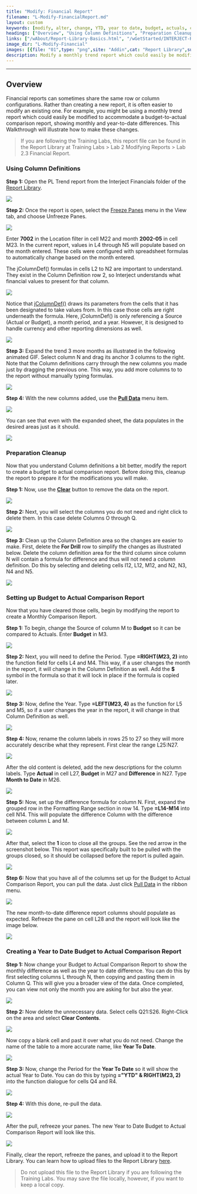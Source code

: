 ```yaml
---
title: "Modify: Financial Report"
filename: "L-Modify-FinancialReport.md"
layout: custom
keywords: [modify, alter, change, YTD, year to date, budget, actuals, comparison, jColumnDef, PL Trend, walkthrough]
headings: ["Overview", "Using Column Definitions", "Preparation Cleanup", "Setting up Budget to Actual Comparison Report", "Creating a Year to Date Budget to Actual Comparison Report"]
links: ["/wAbout/Report-Library-Basics.html", "/wGetStarted/INTERJECT-Ribbon-Menu-Items.html#diagnostics", "/wIndex/jColumnDef.html", "/wGetStarted/INTERJECT-Ribbon-Menu-Items.html#pull-data", "/wGetStarted/INTERJECT-Ribbon-Menu-Items.html#pull-data", "/wGetStarted/INTERJECT-Ribbon-Menu-Items.html#pull-data", "/wAbout/ReportLibraryLinks.html"]
image_dir: "L-Modify-Financial"
images: [{file: "01",type: "png",site: "Addin",cat: "Report Library",sub: "",report: "PL Trend",ribbon: "Simple",config: ""},{file: "02",type: "png",site: "Excel",cat: "Freeze Panes",sub: "",report: "PL Trend Report",ribbon: "",config: ""},{file: "03",type: "png",site: "Addin",cat: "Report",sub: "",report: "PL Trend Report",ribbon: "",config: "Yes"},{file: "04",type: "png",site: "Addin",cat: "Report",sub: "",report: "PL Trend Report",ribbon: "",config: "Yes"},{file: "05",type: "gif",site: "Addin",cat: "Report",sub: "",report: "PL Trend Report",ribbon: "",config: "Yes"},{file: "06",type: "png",site: "Addin",cat: "Pull Data",sub: "",report: "PL Trend Report",ribbon: "Simple",config: "Yes"},{file: "07",type: "png",site: "Addin",cat: "Report",sub: "",report: "PL Trend Report",ribbon: "",config: "Yes"},{file: "08",type: "png",site: "Addin",cat: "Pull Data",sub: "",report: "PL Trend Report",ribbon: "Simple",config: "Yes"},{file: "09",type: "png",site: "Excel",cat: "Right Click Menu",sub: "",report: "PL Trend Report",ribbon: "",config: "Yes"},{file: "10",type: "png",site: "Excel",cat: "Right Click Menu",sub: "",report: "PL Trend Report",ribbon: "",config: "Yes"},{file: "11",type: "png",site: "Addin",cat: "Report",sub: "",report: "PL Trend Report",ribbon: "",config: "Yes"},{file: "12",type: "png",site: "Addin",cat: "Report",sub: "",report: "PL Trend Report",ribbon: "",config: "Yes"},{file: "13",type: "png",site: "Addin",cat: "Report",sub: "",report: "PL Trend Report",ribbon: "",config: "Yes"},{file: "14",type: "jpg",site: "Excel",cat: "Right Click Menu",sub: "",report: "PL Trend Report",ribbon: "",config: "Yes"},{file: "15",type: "png",site: "Addin",cat: "Report",sub: "",report: "PL Trend Report",ribbon: "",config: "Yes"},{file: "16",type: "png",site: "Addin",cat: "Report",sub: "",report: "PL Trend Report",ribbon: "",config: "Yes"},{file: "17",type: "png",site: "Addin",cat: "Report",sub: "",report: "PL Trend Report",ribbon: "",config: "Yes"},{file: "18",type: "png",site: "Addin",cat: "Pull Data",sub: "",report: "PL Trend Report",ribbon: "Simple",config: "Yes"},{file: "19",type: "png",site: "Addin",cat: "Report",sub: "",report: "PL Trend Report",ribbon: "",config: ""},{file: "20",type: "png",site: "Excel",cat: "Right Click Menu",sub: "",report: "PL Trend Report",ribbon: "",config: "Yes"},{file: "21",type: "png",site: "Excel",cat: "Right Click Menu",sub: "",report: "PL Trend Report",ribbon: "",config: "Yes"},{file: "22",type: "png",site: "Addin",cat: "Report",sub: "",report: "PL Trend Report",ribbon: "",config: "Yes"},{file: "23",type: "png",site: "Addin",cat: "Report",sub: "",report: "PL Trend Report",ribbon: "",config: "Yes"},{file: "24",type: "png",site: "Addin",cat: "Pull Data",sub: "",report: "PL Trend Report",ribbon: "Simple",config: "Yes"},{file: "25",type: "png",site: "Addin",cat: "Report",sub: "",report: "PL Trend Report",ribbon: "",config: ""}]
description: Modify a monthly trend report which could easily be modified to accommodate a budget-to-actual comparison report, showing monthly and year-to-date differences.
---
```

* * *

## Overview

Financial reports can sometimes share the same row or column configurations. Rather than creating a new report, it is often easier to modify an existing one. For example, you might be using a monthly trend report which could easily be modified to accommodate a budget-to-actual comparison report, showing monthly and year-to-date differences. This Walkthrough will illustrate how to make these changes.

<blockquote class=lab_info>
  If you are following the Training Labs, this report file can be found in the Report Library at Training Labs > Lab 2 Modifying Reports > Lab 2.3 Financial Report.
</blockquote>

###  Using Column Definitions

**Step 1:** Open the PL Trend report from the Interject Financials folder of the [Report Library](/wAbout/Report-Library-Basics.html).

![](/images/L-Modify-Financial/01.png)
<br>

**Step 2:** Once the report is open, select the [Freeze Panes](/wGetStarted/INTERJECT-Ribbon-Menu-Items.html#diagnostics) menu in the View tab, and choose Unfreeze Panes.

![](/images/L-Modify-Financial/02.png)
<br>

Enter **7002** in the Location filter in cell M22 and month **2002-05** in cell M23. In the current report, values in L4 through N5 will populate based on the month entered. These cells were configured with spreadsheet formulas to automatically change based on the month entered.

The jColumnDef() formulas in cells L2 to N2 are important to understand. They exist in the Column Definition row 2, so Interject understands what financial values to present for that column.

![](/images/L-Modify-Financial/03.png)
<br>

Notice that [jColumnDef()](/wIndex/jColumnDef.html) draws its parameters from the cells that it has been designated to take values from. In this case those cells are right underneath the formula. Here, jColumnDef() is only referencing a Source (Actual or Budget), a month period, and a year. However, it is designed to handle currency and other reporting dimensions as well.

![](/images/L-Modify-Financial/04.png)
<br>

**Step 3:** Expand the trend 3 more months as illustrated in the following animated GIF. Select column N and drag its anchor 3 columns to the right. Note that the Column definitions carry through the new columns you made just by dragging the previous one. This way, you add more columns to to the report without manually typing formulas.

![](/images/L-Modify-Financial/05.gif)
<br>

**Step 4:** With the new columns added, use the [**Pull Data**](/wGetStarted/INTERJECT-Ribbon-Menu-Items.html#pull-data) menu item.

![](/images/L-Modify-Financial/06.png)
<br>

You can see that even with the expanded sheet, the data populates in the desired areas just as it should.

![](/images/L-Modify-Financial/07.png)
<br>

###  Preparation Cleanup

Now that you understand Column definitions a bit better, modify the report to create a budget to actual comparison report. Before doing this, cleanup the report to prepare it for the modifications you will make.

**Step 1:** Now, use the [**Clear**](/wGetStarted/INTERJECT-Ribbon-Menu-Items.html#pull-data) button to remove the data on the report.

![](/images/L-Modify-Financial/08.png)
<br>

**Step 2:** Next, you will select the columns you do not need and right click to delete them. In this case delete Columns O through Q.

![](/images/L-Modify-Financial/09.png)
<br>

**Step 3:** Clean up the Column Definition area so the changes are easier to make. First, delete the **For Drill** row to simplify the changes as illustrated below. Delete the column definition area for the third column since column N will contain a formula for difference and thus will not need a column definition. Do this by selecting and deleting cells I12, L12, M12, and N2, N3, N4 and N5.

![](/images/L-Modify-Financial/10.png)
<br>

###  Setting up Budget to Actual Comparison Report

Now that you have cleared those cells, begin by modifying the report to create a Monthly Comparison Report.

**Step 1:** To begin, change the Source of column M to **Budget** so it can be compared to Actuals. Enter **Budget** in M3.

![](/images/L-Modify-Financial/11.png)
<br>

**Step 2:** Next, you will need to define the Period. Type **=RIGHT($M$23, 2)** into the function field for cells L4 and M4. This way, if a user changes the month in the report, it will change in the Column Definition as well. Add the **$** symbol in the formula so that it will lock in place if the formula is copied later.

![](/images/L-Modify-Financial/12.png)
<br>

**Step 3:** Now, define the Year. Type **=LEFT($M$23, 4)** as the function for L5 and M5, so if a user changes the year in the report, it will change in that Column Definition as well.

![](/images/L-Modify-Financial/13.png)
<br>

**Step 4:** Now, rename the column labels in rows 25 to 27 so they will more accurately describe what they represent. First clear the range L25:N27.

![](/images/L-Modify-Financial/14.jpg)
<br>

After the old content is deleted, add the new descriptions for the column labels. Type **Actual** in cell L27, **Budget** in M27 and **Difference** in N27. Type **Month to Date** in M26.

![](/images/L-Modify-Financial/15.png)
<br>

**Step 5:** Now, set up the difference formula for column N. First, expand the grouped row in the Formatting Range section in row 14. Type **=L14-M14** into cell N14. This will populate the difference Column with the difference between column L and M.

![](/images/L-Modify-Financial/16.png)
<br>

After that, select the **1** icon to close all the groups. See the red arrow in the screenshot below. This report was specifically built to be pulled with the groups closed, so it should be collapsed before the report is pulled again.

![](/images/L-Modify-Financial/17.png)
<br>

**Step 6:** Now that you have all of the columns set up for the Budget to Actual Comparison Report, you can pull the data. Just click [Pull Data](/wGetStarted/INTERJECT-Ribbon-Menu-Items.html#pull-data) in the ribbon menu.

![](/images/L-Modify-Financial/18.png)
<br>

The new month-to-date difference report columns should populate as expected. Refreeze the pane on cell L28 and the report will look like the image below.

![](/images/L-Modify-Financial/19.png)
<br>

###  Creating a Year to Date Budget to Actual Comparison Report

**Step 1:** Now change your Budget to Actual Comparison Report to show the monthly difference as well as the year to date difference. You can do this by first selecting columns L through N, then copying and pasting them in Column Q. This will give you a broader view of the data. Once completed, you can view not only the month you are asking for but also the year.

![](/images/L-Modify-Financial/20.png)
<br>

**Step 2:** Now delete the unnecessary data. Select cells Q21:S26. Right-Click on the area and select **Clear Contents**.

![](/images/L-Modify-Financial/21.png)
<br>

Now copy a blank cell and past it over what you do not need. Change the name of the table to a more accurate name, like **Year To Date**.

![](/images/L-Modify-Financial/22.png)
<br>

**Step 3:** Now, change the Period for the **Year To Date** so it will show the actual Year to Date. You can do this by typing **="YTD" & RIGHT($M$23, 2)** into the function dialogue for cells Q4 and R4.

![](/images/L-Modify-Financial/23.png)
<br>

**Step 4:** With this done, re-pull the data.

![](/images/L-Modify-Financial/24.png)
<br>

After the pull, refreeze your panes. The new Year to Date Budget to Actual Comparison Report will look like this.

![](/images/L-Modify-Financial/25.png)
<br>

Finally, clear the report, refreeze the panes, and upload it to the Report Library. You can learn how to upload files to the Report Library [here](/wAbout/ReportLibraryLinks.html).

<blockquote class=lab_info>
  Do not upload this file to the Report Library if you are following the Training Labs. You may save the file locally, however, if you want to keep a local copy.
</blockquote>
